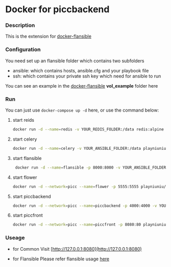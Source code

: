 # Docker for piccbackend

### Description

This is the extension for [docker-flansible](https://github.com/playniuniu/docker-flansible)

### Configuration

You need set up an flansible folder which contains two subfolders

- ansible: which contains hosts, ansible.cfg and your playbook file
- ssh: which contains your private ssh key which need for ansible to run

You can see an example in the [docker-flansible](https://github.com/playniuniu/docker-flansible) **vol_example** folder here

### Run

You can just use `docker-compose up -d` here, or use the command below:

1. start reids 

    ```bash
    docker run -d --name=redis -v YOUR_REDIS_FOLDER:/data redis:alpine redis-server --appendonly yes
    ```

2. start celery
    
    ```bash
    docker run -d --name=celery -v YOUR_ANSIBLE_FOLDER:/data playniuniu/flansible /env/bin/celery worker -A flansible.celery --loglevel=info
    ```

3. start flansible

    ```bash
     docker run -d --name=flansible -p 8000:8000 -v YOUR_ANSIBLE_FOLDER:/data playniuniu/flansible
    ```

4. start flower

    ```bash
    docker run -d --network=picc --name=flower -p 5555:5555 playniuniu/flower
    ```

5. start piccbackend
    ```bash
    docker run -d --network=picc --name=piccbackend -p 4000:4000 -v YOUR_ANSIBLE_FOLDER:/data playniuniu/piccbackend
    ```

6. start piccfront
    ```bash
    docker run -d --network=picc --name=piccfront -p 8080:80 playniuniu/piccfront
    ```

### Useage

- for Common
    Visit [http://127.0.0.1:8080](http://127.0.0.1:8080)

- for Flansible
    Please refer flansible usage [here](https://github.com/trondhindenes/flansible)
